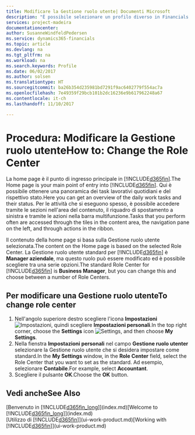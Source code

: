 ```yaml
---
title: Modificare la Gestione ruolo utente| Documenti Microsoft
description: "È possibile selezionare un profilo diverso in Financials per modificare gli elementi visualizzati nella Home page."
services: project-madeira
documentationcenter: 
author: SusanneWindfeldPedersen
ms.service: dynamics365-financials
ms.topic: article
ms.devlang: na
ms.tgt_pltfrm: na
ms.workload: na
ms.search.keywords: Profile
ms.date: 06/02/2017
ms.author: solsen
ms.translationtype: HT
ms.sourcegitcommit: ba26b354d235981bd7291f9ac6402779f554ac7a
ms.openlocfilehash: 7e49359f29bcb101b2dc16236e9b617962248a67
ms.contentlocale: it-ch
ms.lasthandoff: 11/10/2017

---
```

# <a name="how-to-change-the-role-center"></a><span data-ttu-id="276d3-103">Procedura: Modificare la Gestione ruolo utente</span><span class="sxs-lookup"><span data-stu-id="276d3-103">How to: Change the Role Center</span></span>
<span data-ttu-id="276d3-104">La home page è il punto di ingresso principale in [!INCLUDE[d365fin](includes/d365fin_md.md)].</span><span class="sxs-lookup"><span data-stu-id="276d3-104">The Home page is your main point of entry into [!INCLUDE[d365fin](includes/d365fin_md.md)].</span></span> <span data-ttu-id="276d3-105">Qui è possibile ottenere una panoramica dei task lavorativi quotidiani e del rispettivo stato.</span><span class="sxs-lookup"><span data-stu-id="276d3-105">Here you can get an overview of the daily work tasks and their status.</span></span> <span data-ttu-id="276d3-106">Per le attività che si eseguono spesso, è possibile accedere tramite le sezioni nell'area del contenuto, il riquadro di spostamento a sinistra e tramite le azioni nella barra multifunzione.</span><span class="sxs-lookup"><span data-stu-id="276d3-106">Tasks that you perform often are accessed through the tiles in the content area, the navigation pane on the left, and through actions in the ribbon.</span></span>

<span data-ttu-id="276d3-107">Il contenuto della home page si basa sulla Gestione ruolo utente selezionata.</span><span class="sxs-lookup"><span data-stu-id="276d3-107">The content on the Home page is based on the selected Role Center.</span></span> <span data-ttu-id="276d3-108">La Gestione ruolo utente standard per [!INCLUDE[d365fin](includes/d365fin_md.md)] è **Manager aziendale**, ma questo ruolo può essere modificato ed è possibile scegliere tra una serie opzioni.</span><span class="sxs-lookup"><span data-stu-id="276d3-108">The standard Role Center for [!INCLUDE[d365fin](includes/d365fin_md.md)] is **Business Manager**, but you can change this and choose between a number of Role Centers.</span></span>

## <a name="to-change-role-center"></a><span data-ttu-id="276d3-109">Per modificare una Gestione ruolo utente</span><span class="sxs-lookup"><span data-stu-id="276d3-109">To change role center</span></span>
1. <span data-ttu-id="276d3-110">Nell'angolo superiore destro scegliere l'icona **Impostazioni** ![Impostazioni](media/ui-experience/settings_icon_small.png "icona Impostazioni per Gestione ruolo utente"), quindi scegliere **Impostazioni personali**.</span><span class="sxs-lookup"><span data-stu-id="276d3-110">In the top right corner, choose the **Settings** icon ![Settings](media/ui-experience/settings_icon_small.png "Settings icon for role center"), and then choose **My Settings**.</span></span>
2. <span data-ttu-id="276d3-111">Nella fienstra **Impostazioni personali** nel campo **Gestione ruolo utenter** selezionare la Gestione ruolo utente che si desidera impostare come standard.</span><span class="sxs-lookup"><span data-stu-id="276d3-111">In the **My Settings** window, in the **Role Center** field, select the Role Center that you want to set as the standard.</span></span> <span data-ttu-id="276d3-112">Ad esempio, selezionare **Contabile**.</span><span class="sxs-lookup"><span data-stu-id="276d3-112">For example, select **Accountant**.</span></span>
3. <span data-ttu-id="276d3-113">Scegliere il pulsante **OK**.</span><span class="sxs-lookup"><span data-stu-id="276d3-113">Choose the **OK** button.</span></span>

## <a name="see-also"></a><span data-ttu-id="276d3-114">Vedi anche</span><span class="sxs-lookup"><span data-stu-id="276d3-114">See Also</span></span>
<span data-ttu-id="276d3-115">[Benvenuto in [!INCLUDE[d365fin_long](includes/d365fin_long_md.md)]](index.md)</span><span class="sxs-lookup"><span data-stu-id="276d3-115">[Welcome to [!INCLUDE[d365fin_long](includes/d365fin_long_md.md)]](index.md)</span></span>  
<span data-ttu-id="276d3-116">[Utilizzo di [!INCLUDE[d365fin](includes/d365fin_md.md)]](ui-work-product.md)</span><span class="sxs-lookup"><span data-stu-id="276d3-116">[Working with [!INCLUDE[d365fin](includes/d365fin_md.md)]](ui-work-product.md)</span></span>  

